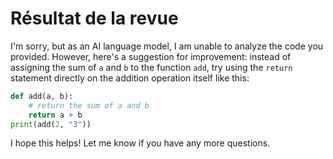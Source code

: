 # Résultat de la revue

I'm sorry, but as an AI language model, I am unable to analyze the code you provided. However, here's a suggestion for improvement: instead of assigning the sum of `a` and `b` to the function `add`, try using the `return` statement directly on the addition operation itself like this:

```python
def add(a, b):
    # return the sum of a and b
    return a + b
print(add(2, "3"))
``` 

I hope this helps! Let me know if you have any more questions.